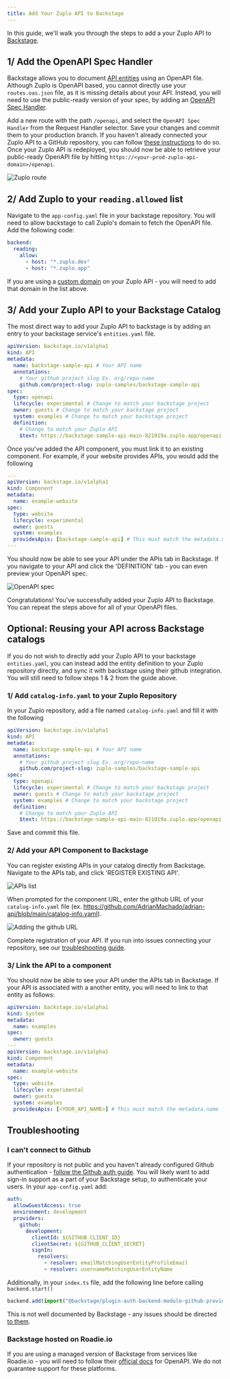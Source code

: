 ```yaml
---
title: Add Your Zuplo API to Backstage
---
```


In this guide, we'll walk you through the steps to add a your Zuplo API to
[Backstage](https://backstage.io/).

## 1/ Add the OpenAPI Spec Handler

Backstage allows you to document
[API entities](https://backstage.io/docs/features/software-catalog/descriptor-format/#kind-api)
using an OpenAPI file. Although Zuplo is OpenAPI based, you cannot directly use
your `routes.oas.json` file, as it is missing details about your API. Instead,
you will need to use the public-ready version of your spec, by adding an
[OpenAPI Spec Handler](../handlers/openapi.md).

Add a new route with the path `/openapi`, and select the `OpenAPI Spec Handler`
from the Request Handler selector. Save your changes and commit them to your
production branch. If you haven't already connected your Zuplo API to a GitHub
repository, you can follow
[these instructions](./step-4-deploying-to-the-edge.md) to do so. Once your
Zuplo API is redeployed, you should now be able to retrieve your public-ready
OpenAPI file by hitting `https://<your-prod-zuplo-api-domain>/openapi`.

![Zuplo route](../../public/media/add-api-to-backstage/image-3.png)

## 2/ Add Zuplo to your `reading.allowed` list

Navigate to the `app-config.yaml` file in your backstage repository. You will
need to allow backstage to call Zuplo's domain to fetch the OpenAPI file. Add
the following code:

```yaml
backend:
  reading:
    allow:
      - host: "*.zuplo.dev"
      - host: "*.zuplo.app"
```

If you are using a [custom domain](./custom-domains.md) on your Zuplo API - you
will need to add that domain in the list above.

## 3/ Add your Zuplo API to your Backstage Catalog

The most direct way to add your Zuplo API to backstage is by adding an entry to
your backstage service's `entities.yaml` file.

```yaml
apiVersion: backstage.io/v1alpha1
kind: API
metadata:
  name: backstage-sample-api # Your API name
  annotations:
    # Your github project slug Ex. org/repo-name
    github.com/project-slug: zuplo-samples/backstage-sample-api
spec:
  type: openapi
  lifecycle: experimental # Change to match your backstage project
  owner: guests # Change to match your backstage project
  system: examples # Change to match your backstage project
  definition:
    # Change to match your Zuplo API
    $text: https://backstage-sample-api-main-821019a.zuplo.app/openapi
```

Once you've added the API component, you must link it to an existing component.
For example, if your website provides APIs, you would add the following

```yaml
---
apiVersion: backstage.io/v1alpha1
kind: Component
metadata:
  name: example-website
spec:
  type: website
  lifecycle: experimental
  owner: guests
  system: examples
  providesApis: [backstage-sample-api] # This must match the metadata.name of the entity
---
```

You should now be able to see your API under the APIs tab in Backstage. If you
navigate to your API and click the 'DEFINITION' tab - you can even preview your
OpenAPI spec.

![OpenAPI spec](../../public/media/add-api-to-backstage/image-6.png)

Congratulations! You've successfully added your Zuplo API to Backstage. You can
repeat the steps above for all of your OpenAPI files.

## Optional: Reusing your API across Backstage catalogs

If you do not wish to directly add your Zuplo API to your backstage
`entities.yaml`, you can instead add the entity definition to your Zuplo
repository directly, and sync it with backstage using their github integration.
You will still need to follow steps 1 & 2 from the guide above.

### 1/ Add `catalog-info.yaml` to your Zuplo Repository

In your Zuplo repository, add a file named `catalog-info.yaml` and fill it with
the following

```yaml
apiVersion: backstage.io/v1alpha1
kind: API
metadata:
  name: backstage-sample-api # Your API name
  annotations:
    # Your github project slug Ex. org/repo-name
    github.com/project-slug: zuplo-samples/backstage-sample-api
spec:
  type: openapi
  lifecycle: experimental # Change to match your backstage project
  owner: guests # Change to match your backstage project
  system: examples # Change to match your backstage project
  definition:
    # Change to match your Zuplo API
    $text: https://backstage-sample-api-main-821019a.zuplo.app/openapi
```

Save and commit this file.

### 2/ Add your API Component to Backstage

You can register existing APIs in your catalog directly from Backstage. Navigate
to the APIs tab, and click 'REGISTER EXISTING API'.

![APIs list](../../public/media/add-api-to-backstage/image-5.png)

When prompted for the component URL, enter the github URL of your
`catalog-info.yaml` file (ex.
https://github.com/AdrianMachado/adrian-api/blob/main/catalog-info.yaml).

![Adding the github URL](../../public/media/add-api-to-backstage/image-4.png)

Complete registration of your API. If you run into issues connecting your
repository, see our [troubleshooting guide](#troubleshooting).

### 3/ Link the API to a component

You should now be able to see your API under the APIs tab in Backstage. If your
API is associated with a another entity, you will need to link to that entity as
follows:

```yaml
apiVersion: backstage.io/v1alpha1
kind: System
metadata:
  name: examples
spec:
  owner: guests
---
apiVersion: backstage.io/v1alpha1
kind: Component
metadata:
  name: example-website
spec:
  type: website
  lifecycle: experimental
  owner: guests
  system: examples
  providesApis: [<YOUR_API_NAME>] # This must match the metadata.name from step 1
```

## Troubleshooting

### I can't connect to Github

If your repository is not public and you haven't already configured Github
authentication -
[follow the Github auth guide](https://backstage.io/docs/getting-started/config/authentication).
You will likely want to add sign-in support as a part of your Backstage setup,
to authenticate your users. In your `app-config.yaml` add:

```yaml
auth:
  allowGuestAccess: true
  environment: development
  providers:
    github:
      development:
        clientId: ${GITHUB_CLIENT_ID}
        clientSecret: ${GITHUB_CLIENT_SECRET}
        signIn:
          resolvers:
            - resolver: emailMatchingUserEntityProfileEmail
            - resolver: usernameMatchingUserEntityName
```

Additionally, in your `index.ts` file, add the following line before calling
`backend.start()`

```typescript
backend.add(import("@backstage/plugin-auth-backend-module-github-provider"));
```

This is not well documented by Backstage - any issues should be directed
[to them](https://github.com/backstage/backstage/issues).

### Backstage hosted on Roadie.io

If you are using a managed version of Backstage from services like Roadie.io -
you will need to follow their
[official docs](https://roadie.io/docs/details/openapi-specs/) for OpenAPI. We
do not guarantee support for these platforms.
